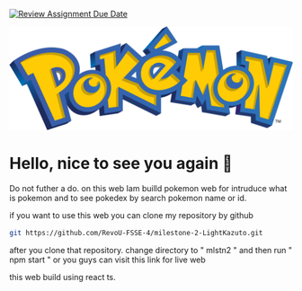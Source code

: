[![Review Assignment Due Date](https://classroom.github.com/assets/deadline-readme-button-24ddc0f5d75046c5622901739e7c5dd533143b0c8e959d652212380cedb1ea36.svg)](https://classroom.github.com/a/KmofddUl)

![Logo](./mlstn2/src/Asset/pngegg.png)

# Hello, nice to see you again 👋
Do not futher a do. on this web Iam builld pokemon web for intruduce what is pokemon and to see pokedex by search pokemon name or id.

if you want to use this web you can clone my repository by github 
```bash
git https://github.com/RevoU-FSSE-4/milestone-2-LightKazuto.git
```
after you clone that repository. change directory to " mlstn2 " and then run " npm start " or you guys can visit this link for live web 

this web build using react ts.